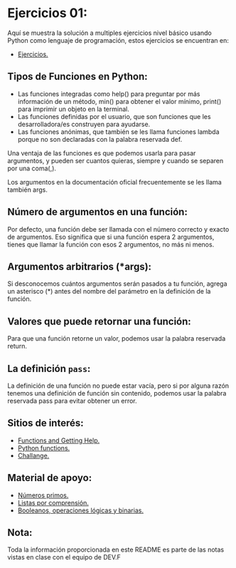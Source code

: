 # Ejercicios 01:
Aquí se muestra la solución a multiples ejercicios nivel básico usando Python como lenguaje de programación, estos ejercicios se encuentran en:
- [Ejercicios.](https://www.w3resource.com/python-exercises/python-functions-exercises.php)

## Tipos de Funciones en Python:
- Las funciones integradas como help() para preguntar por más información de un método, min() para obtener el valor mínimo, print() para imprimir un objeto en la terminal.
- Las funciones definidas por el usuario, que son funciones que les desarrolladora/es construyen para ayudarse.
- Las funciones anónimas, que también se les llama funciones lambda porque no son declaradas con la palabra reservada def.

Una ventaja de las funciones es que podemos usarla para pasar argumentos, y pueden ser cuantos quieras, siempre y cuando se separen por una coma(,).

Los argumentos en la documentación oficial frecuentemente se les llama también args.

## Número de argumentos en una función:
Por defecto, una función debe ser llamada con el número correcto y exacto de argumentos. Eso significa que si una función espera 2 argumentos, tienes que llamar la función con esos 2 argumentos, no más ni menos.

## Argumentos arbitrarios (*args):
Si desconocemos cuántos argumentos serán pasados a tu función, agrega un asterisco (*) antes del nombre del parámetro en la definición de la función.

## Valores que puede retornar una función:
Para que una función retorne un valor, podemos usar la palabra reservada return.

## La definición `pass`:
La definición de una función no puede estar vacía, pero si por alguna razón tenemos una definición de función sin contenido, podemos usar la palabra reservada pass para evitar obtener un error.

## Sitios de interés:
- [Functions and Getting Help.](https://www.kaggle.com/code/colinmorris/functions-and-getting-help/tutorial)
- [Python functions.](https://www.w3resource.com/python-exercises/python-functions-exercises.php)
- [Challange.](https://www.kaggle.com/code/scratchpad/notebook7659e8affb/edit)

## Material de apoyo:
- [Números primos.](http://www.unavarra.es/digitalAssets/124/124059_100000teonumintro01.pdf)
- [Listas por comprensión.](https://www.analyticslane.com/2019/09/23/listas-por-comprension-en-python/)
- [Booleanos, operaciones lógicas y binarias.](https://recursospython.com/guias-y-manuales/booleanos-operaciones-logicas-y-binarias/)


## Nota:
Toda la información proporcionada en este README es parte de las notas vistas en clase con el equipo de DEV.F